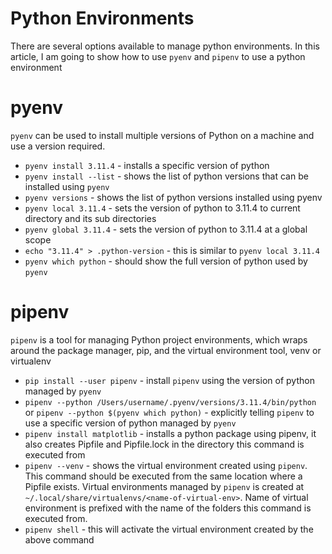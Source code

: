 # Python Environments
There are several options available to manage python environments. In this article, I am going to show how to use `pyenv` and `pipenv` to use a python environment

# pyenv
`pyenv` can be used to install multiple versions of Python on a machine and use a version required.
* `pyenv install 3.11.4` - installs a specific version of python
* `pyenv install --list` - shows the list of python versions that can be installed using `pyenv`
* `pyenv versions` - shows the list of python versions installed using pyenv
* `pyenv local 3.11.4` - sets the version of python to 3.11.4 to current directory and its sub directories
* `pyenv global 3.11.4` - sets the version of python to 3.11.4 at a global scope
* `echo "3.11.4" > .python-version` - this is similar to `pyenv local 3.11.4`
* `pyenv which python` - should show the full version of python used by `pyenv`

# pipenv
`pipenv` is a tool for managing Python project environments, which wraps around the package manager, pip, and the virtual environment tool, venv or virtualenv
* `pip install --user pipenv` - install `pipenv` using the version of python managed by `pyenv`
* `pipenv --python /Users/username/.pyenv/versions/3.11.4/bin/python` or `pipenv --python $(pyenv which python)` - explicitly telling `pipenv` to use a specific version of python managed by `pyenv`
* `pipenv install matplotlib` - installs a python package using pipenv, it also creates Pipfile and Pipfile.lock in the directory this command is executed from
* `pipenv --venv` - shows the virtual environment created using `pipenv`. This command should be executed from the same location where a Pipfile exists. Virtual environments managed by `pipenv` is created at `~/.local/share/virtualenvs/<name-of-virtual-env>`. Name of virtual environment is prefixed with the name of the folders this command is executed from.
* `pipenv shell` - this will activate the virtual environment created by the above command
